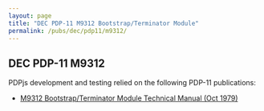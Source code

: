 ```yaml
---
layout: page
title: "DEC PDP-11 M9312 Bootstrap/Terminator Module"
permalink: /pubs/dec/pdp11/m9312/
---
```


DEC PDP-11 M9312
---

PDPjs development and testing relied on the following PDP-11 publications:

- [M9312 Bootstrap/Terminator Module Technical Manual (Oct 1979)](https://s3-us-west-2.amazonaws.com/archive.pcjs.org/pubs/dec/pdp11/m9312/M9312_Bootstrap_Terminator_Module_Technical_Manual.pdf)
